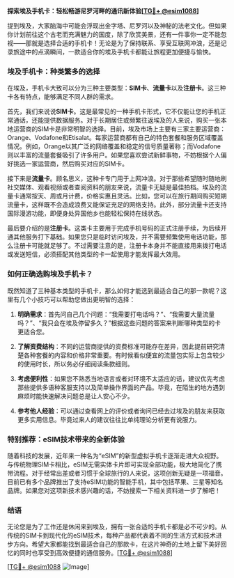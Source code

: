 **探索埃及手机卡：轻松畅游尼罗河畔的通讯新体验[[TG💪+ @esim1088](https://t.me/s/esim1088)]**

提到埃及，大家脑海中可能会浮现出金字塔、尼罗河以及神秘的法老文化。但如果你计划前往这个古老而充满魅力的国度，除了欣赏美景，还有一件事你一定不能忽视——那就是选择合适的手机卡！无论是为了保持联系、享受互联网冲浪，还是记录旅途中的点滴瞬间，一款适合你的埃及手机卡都能让旅程更加便捷与愉快。

### 埃及手机卡：种类繁多的选择

在埃及，手机卡大致可以分为三种主要类型：**SIM卡**、**流量卡**以及**注册卡**。这三种卡各有特点，能够满足不同人群的需求。

首先，我们来说说**SIM卡**。这是最常见的一种手机卡形式，它不仅能让您的手机正常通话，还能提供数据服务。对于长期居住或频繁往返埃及的人来说，购买一张本地运营商的SIM卡是非常明智的选择。目前，埃及市场上主要有三家主要运营商：Orange、Vodafone和Etisalat。每家运营商都有自己的特色套餐和服务区域覆盖情况。例如，Orange以其广泛的网络覆盖和稳定的信号质量著称；而Vodafone则以丰富的流量套餐吸引了许多用户。如果您喜欢尝试新鲜事物，不妨根据个人偏好挑选一家运营商，然后购买对应的SIM卡。

接下来是**流量卡**。顾名思义，这种卡专门用于上网冲浪。对于那些希望随时随地刷社交媒体、观看视频或者查阅资料的朋友来说，流量卡无疑是最佳拍档。埃及的流量卡通常按天、周或月计费，价格实惠且灵活。比如，您可以在旅行期间购买短期流量卡，这样既不会造成浪费又能保证充足的网络支持。此外，部分流量卡还支持国际漫游功能，即便身处异国他乡也能轻松保持在线状态。

最后要介绍的是**注册卡**。这类卡主要用于完成手机号码的正式注册手续，为后续开通其他服务打下基础。如果您只是临时访问埃及，并不需要频繁使用电话功能，那么注册卡可能就足够了。不过需要注意的是，注册卡本身并不能直接用来拨打电话或发送短信，必须搭配其他类型的卡一起使用才能发挥最大效用。

### 如何正确选购埃及手机卡？

既然知道了三种基本类型的手机卡，那么如何才能选到最适合自己的那一款呢？这里有几个小技巧可以帮助您做出更明智的选择：

1. **明确需求**：首先问自己几个问题：“我需要打电话吗？”、“我需要大量流量吗？”、“我只会在埃及停留多久？”根据这些问题的答案来判断哪种类型的卡更适合您。
   
2. **了解资费结构**：不同的运营商提供的资费标准可能存在差异，因此提前研究清楚各种套餐的内容和价格非常重要。有时候看似便宜的流量包实际上包含较少的使用时长，所以务必仔细阅读条款细则。

3. **考虑便利性**：如果您不熟悉当地语言或者对环境不太适应的话，建议优先考虑那些提供多语种客服支持以及简单操作界面的产品。毕竟，在陌生的地方遇到麻烦时能快速解决问题总是让人安心不少。

4. **参考他人经验**：可以通过查看网上的评价或者询问已经去过埃及的朋友来获取更多实用信息。毕竟过来人的建议往往比单纯理论分析更有说服力。

### 特别推荐：eSIM技术带来的全新体验

随着科技的发展，近年来一种名为“eSIM”的新型虚拟手机卡逐渐走进大众视野。与传统物理SIM卡相比，eSIM无需实体卡片即可实现全部功能，极大地简化了携带流程。对于经常出差或者习惯于全球旅行的人来说，这项创新无疑是一项福音。目前已有多个品牌推出了支持eSIM功能的智能手机，其中包括苹果、三星等知名品牌。如果您对这项新技术感兴趣的话，不妨搜索一下相关资料进一步了解吧！

### 结语

无论您是为了工作还是休闲来到埃及，拥有一张合适的手机卡都是必不可少的。从传统的SIM卡到现代化的eSIM技术，每种产品都代表着不同的生活方式和技术进步方向。希望大家都能找到最适合自己的那款卡，在这片神奇的土地上留下美好回忆的同时也享受到高效便捷的通信服务。[[TG💪+ @esim1088](https://t.me/s/esim1088)]

[[TG💪+ @esim1088](https://t.me/s/esim1088) ![Image](https://i.postimg.cc/4NQfJmqS/Snipaste-2025-05-13-00-14-12.png)]